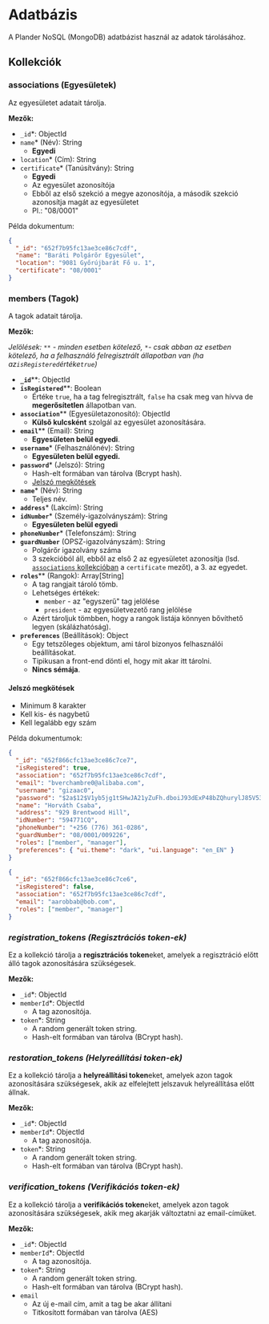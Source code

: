 # Adatbázis

A Plander NoSQL (MongoDB) adatbázist használ az adatok tárolásához.

## Kollekciók

### associations (Egyesületek)

Az egyesületet adatait tárolja.

**Mezők:**

- `_id`\*: ObjectId
- `name`\* (Név): String
  - **Egyedi**
- `location`\* (Cím): String
- `certificate`\* (Tanúsítvány): String
  - **Egyedi**
  - Az egyesület azonosítója
  - Ebből az első szekció a megye azonosítója, a második szekció azonosítja magát az egyesületet
  - Pl.: "08/0001"

Példa dokumentum:

```json
{
  "_id": "652f7b95fc13ae3ce86c7cdf",
  "name": "Baráti Polgárõr Egyesület",
  "location": "9081 Győrújbarát Fő u. 1",
  "certificate": "08/0001"
}
```

### members (Tagok)

A tagok adatait tárolja.

**Mezők:**

_Jelölések: `**` - minden esetben kötelező, `*`- csak abban az esetben kötelező, ha a felhasználó felregisztrált állapotban van (ha az`isRegistered`értéke`true`)_

- **`_id`**\*\*: ObjectId
- **`isRegistered`**\*\*: Boolean
  - Értéke `true`, ha a tag felregisztrált, `false` ha csak meg van hívva de **megerősítetlen** állapotban van.
- **`association`**\*\* (Egyesületazonosító): ObjectId
  - **Külső kulcsként** szolgál az egyesület azonosítására.
- **`email`**\*\* (Email): String
  - **Egyesületen belül egyedi**.
- **`username`**\* (Felhasználónév): String
  - **Egyesületen belül egyedi.**
- **`password`**\* (Jelszó): String
  - Hash-elt formában van tárolva (Bcrypt hash).
  - [Jelszó megkötések](#jelszó-megkötések)
- **`name`**\* (Név): String
  - Teljes név.
- **`address`**\* (Lakcím): String
- **`idNumber`**\* (Személy-igazolványszám): String
  - **Egyesületen belül egyedi**
- **`phoneNumber`**\* (Telefonszám): String
- **`guardNumber`** (OPSZ-igazolványszám): String
  - Polgárőr igazolvány száma
  - 3 szekcióból áll, ebből az első 2 az egyesületet azonosítja (lsd. [`associations` kollekcióban](#associations-egyesületek) a `certificate` mezőt), a 3. az egyedet.
- **`roles`**\*\* (Rangok): Array[String]
  - A tag rangjait tároló tömb.
  - Lehetséges értékek:
    - `member` - az "egyszerű" tag jelölése
    - `president` - az egyesületvezető rang jelölése
  - Azért tároljuk tömbben, hogy a rangok listája könnyen bővíthető legyen (skálázhatóság).
- **`preferences`** (Beállítások): Object
  - Egy tetszőleges objektum, ami tárol bizonyos felhasználói beállításokat.
  - Tipikusan a front-end dönti el, hogy mit akar itt tárolni.
  - **Nincs sémája**.

#### Jelszó megkötések

- Minimum 8 karakter
- Kell kis- és nagybetű
- Kell legalább egy szám

Példa dokumentumok:

```json
{
  "_id": "652f866cfc13ae3ce86c7ce7",
  "isRegistered": true,
  "association": "652f7b95fc13ae3ce86c7cdf",
  "email": "bverchambre0@alibaba.com",
  "username": "gizaac0",
  "password": "$2a$12$V1yb5jg1tSHwJA21yZuFh.dboiJ93dExP48bZQhurylJ85V53yoKi",
  "name": "Horváth Csaba",
  "address": "929 Brentwood Hill",
  "idNumber": "594771CQ",
  "phoneNumber": "+256 (776) 361-0286",
  "guardNumber": "08/0001/009226",
  "roles": ["member", "manager"],
  "preferences": { "ui.theme": "dark", "ui.language": "en_EN" }
}
```

```json
{
  "_id": "652f866cfc13ae3ce86c7ce6",
  "isRegistered": false,
  "association": "652f7b95fc13ae3ce86c7cdf",
  "email": "aarobbab@bob.com",
  "roles": ["member", "manager"]
}
```

### _registration_tokens (Regisztrációs token-ek)_

Ez a kollekció tárolja a **regisztrációs token**eket, amelyek a regisztráció előtt álló tagok azonosítására szükségesek.

**Mezők:**

- `_id`\*: ObjectId
- `memberId`\*: ObjectId
  - A tag azonosítója.
- `token`\*: String
  - A random generált token string.
  - Hash-elt formában van tárolva (BCrypt hash).

### _restoration_tokens (Helyreállítási token-ek)_

Ez a kollekció tárolja a **helyreállítási token**eket, amelyek azon tagok azonosítására szükségesek, akik az elfelejtett jelszavuk helyreállítása előtt állnak.

**Mezők:**

- `_id`\*: ObjectId
- `memberId`\*: ObjectId
  - A tag azonosítója.
- `token`\*: String
  - A random generált token string.
  - Hash-elt formában van tárolva (BCrypt hash).

### _verification_tokens (Verifikációs token-ek)_

Ez a kollekció tárolja a **verifikációs token**eket, amelyek azon tagok azonosítására szükségesek, akik meg akarják változtatni az email-címüket.

**Mezők:**

- `_id`\*: ObjectId
- `memberId`\*: ObjectId
  - A tag azonosítója.
- `token`\*: String
  - A random generált token string.
  - Hash-elt formában van tárolva (BCrypt hash).
- `email`
  - Az új e-mail cím, amit a tag be akar állítani
  - Titkosított formában van tárolva (AES)
